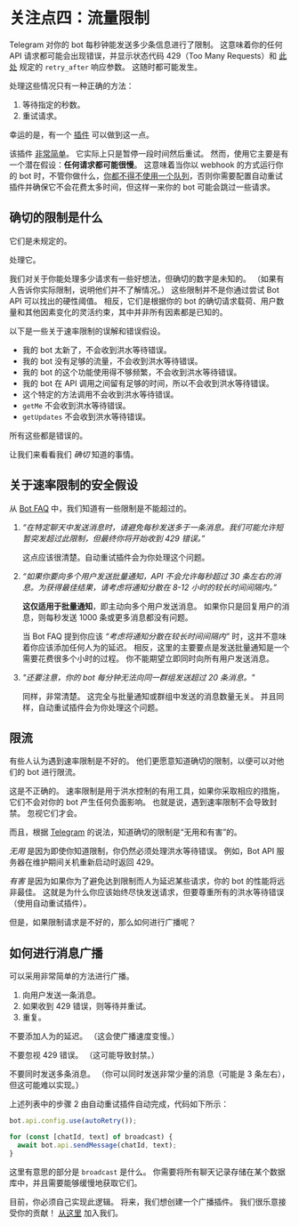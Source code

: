 # 关注点四：流量限制

Telegram 对你的 bot 每秒钟能发送多少条信息进行了限制。
这意味着你的任何 API 请求都可能会出现错误，并显示状态代码 429（Too Many Requests）和 [此处](https://core.telegram.org/bots/api#responseparameters) 规定的 `retry_after` 响应参数。
这随时都可能发生。

处理这些情况只有一种正确的方法：

1. 等待指定的秒数。
2. 重试请求。

幸运的是，有一个 [插件](../plugins/auto-retry) 可以做到这一点。

该插件 [非常简单](https://github.com/grammyjs/auto-retry/blob/main/src/index.ts)。
它实际上只是暂停一段时间然后重试。
然而，使用它主要是有一个潜在假设：**任何请求都可能很慢**。
这意味着当你以 webhook 的方式运行你的 bot 时，不管你做什么，[你都不得不使用一个队列](../guide/deployment-types#及时结束-webhook-请求)，否则你需要配置自动重试插件并确保它不会花费太多时间，但这样一来你的 bot 可能会跳过一些请求。

## 确切的限制是什么

它们是未规定的。

处理它。

我们对关于你能处理多少请求有一些好想法，但确切的数字是未知的。
（如果有人告诉你实际限制，说明他们并不了解情况。）
这些限制并不是你通过尝试 Bot API 可以找出的硬性阈值。
相反，它们是根据你的 bot 的确切请求载荷、用户数量和其他因素变化的灵活约束，其中并非所有因素都是已知的。

以下是一些关于速率限制的误解和错误假设。

- 我的 bot 太新了，不会收到洪水等待错误。
- 我的 bot 没有足够的流量，不会收到洪水等待错误。
- 我的 bot 的这个功能使用得不够频繁，不会收到洪水等待错误。
- 我的 bot 在 API 调用之间留有足够的时间，所以不会收到洪水等待错误。
- 这个特定的方法调用不会收到洪水等待错误。
- `getMe` 不会收到洪水等待错误。
- `getUpdates` 不会收到洪水等待错误。

所有这些都是错误的。

让我们来看看我们 _确切_ 知道的事情。

## 关于速率限制的安全假设

从 [Bot FAQ](https://core.telegram.org/bots/faq#my-bot-is-hitting-limits-how-do-i-avoid-this) 中，我们知道有一些限制是不能超过的。

1. _“在特定聊天中发送消息时，请避免每秒发送多于一条消息。我们可能允许短暂突发超过此限制，但最终你将开始收到 429 错误。”_

   这点应该很清楚。自动重试插件会为你处理这个问题。

2. _“如果你要向多个用户发送批量通知，API 不会允许每秒超过 30 条左右的消息。为获得最佳结果，请考虑将通知分散在 8-12 小时的较长时间间隔内。”_

   **这仅适用于批量通知**，即主动向多个用户发送消息。
   如果你只是回复用户的消息，则每秒发送 1000 条或更多消息都没有问题。

   当 Bot FAQ 提到你应该 _“考虑将通知分散在较长时间间隔内”_ 时，这并不意味着你应该添加任何人为的延迟。
   相反，这里的主要要点是发送批量通知是一个需要花费很多个小时的过程。
   你不能期望立即同时向所有用户发送消息。

3. _"还要注意，你的 bot 每分钟无法向同一群组发送超过 20 条消息。"_

   同样，非常清楚。
   这完全与批量通知或群组中发送的消息数量无关。
   并且同样，自动重试插件会为你处理这个问题。

## 限流

有些人认为遇到速率限制是不好的。
他们更愿意知道确切的限制，以便可以对他们的 bot 进行限流。

这是不正确的。
速率限制是用于洪水控制的有用工具，如果你采取相应的措施，它们不会对你的 bot 产生任何负面影响。
也就是说，遇到速率限制不会导致封禁。
忽视它们才会。

而且，根据 [Telegram](https://t.me/tdlibchat/47285) 的说法，知道确切的限制是“无用和有害”的。

_无用_ 是因为即使你知道限制，你仍然必须处理洪水等待错误。
例如，Bot API 服务器在维护期间关机重新启动时返回 429。

_有害_ 是因为如果你为了避免达到限制而人为延迟某些请求，你的 bot 的性能将远非最佳。
这就是为什么你应该始终尽快发送请求，但要尊重所有的洪水等待错误（使用自动重试插件）。

但是，如果限制请求是不好的，那么如何进行广播呢？

## 如何进行消息广播

可以采用非常简单的方法进行广播。

1. 向用户发送一条消息。
2. 如果收到 429 错误，则等待并重试。
3. 重复。

不要添加人为的延迟。
（这会使广播速度变慢。）

不要忽视 429 错误。
（这可能导致封禁。）

不要同时发送多条消息。
（你可以同时发送非常少量的消息（可能是 3 条左右），但这可能难以实现。）

上述列表中的步骤 2 由自动重试插件自动完成，代码如下所示：

```ts
bot.api.config.use(autoRetry());

for (const [chatId, text] of broadcast) {
  await bot.api.sendMessage(chatId, text);
}
```

这里有意思的部分是 `broadcast` 是什么。
你需要将所有聊天记录存储在某个数据库中，并且需要能够缓慢地获取它们。

目前，你必须自己实现此逻辑。
将来，我们想创建一个广播插件。
我们很乐意接受你的贡献！
[从这里](https://t.me/grammyjs) 加入我们。
